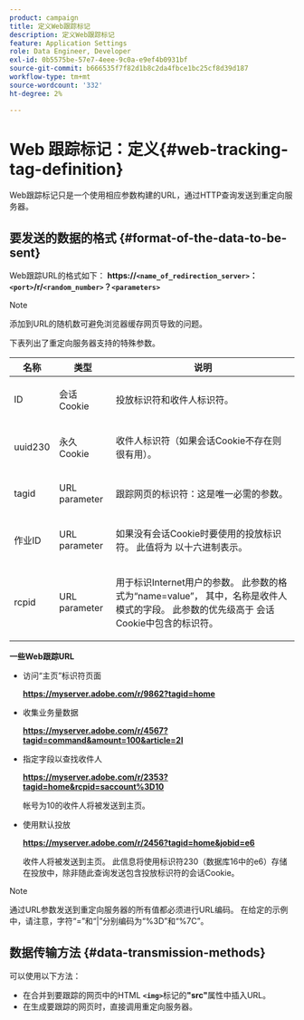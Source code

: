 ```yaml
---
product: campaign
title: 定义Web跟踪标记
description: 定义Web跟踪标记
feature: Application Settings
role: Data Engineer, Developer
exl-id: 0b5575be-57e7-4eee-9c0a-e9ef4b0931bf
source-git-commit: b666535f7f82d1b8c2da4fbce1bc25cf8d39d187
workflow-type: tm+mt
source-wordcount: '332'
ht-degree: 2%

---
```


# Web 跟踪标记：定义{#web-tracking-tag-definition}



Web跟踪标记只是一个使用相应参数构建的URL，通过HTTP查询发送到重定向服务器。

## 要发送的数据的格式 {#format-of-the-data-to-be-sent}

Web跟踪URL的格式如下： **https://`<name_of_redirection_server>`：`<port>`/r/`<random_number>`？`<parameters>`**

>[!NOTE]
>
>添加到URL的随机数可避免浏览器缓存网页导致的问题。

下表列出了重定向服务器支持的特殊参数。

<table>
                     <thead>
                        <tr>
                           <th>名称</th>
                           <th>类型</th>
                           <th>说明</th> 
                        </tr> 
                     </thead>
                     <tbody>
                        <tr>
                           <td>
                              <p>ID</p> 
                           </td>
                           <td>
                              <p>会话Cookie</p> 
                           </td>
                           <td>
                              <p>投放标识符和收件人标识符。</p> 
                           </td> 
                        </tr>
                        <tr>
                           <td>
                              <p>uuid230</p> 
                           </td>
                           <td>
                              <p>永久Cookie</p> 
                           </td>
                           <td>
                              <p>收件人标识符（如果会话Cookie不存在则很有用）。</p> 
                           </td> 
                        </tr>
                        <tr>
                           <td>
                              <p>tagid</p> 
                           </td>
                           <td>
                              <p>URL parameter</p> 
                           </td>
                           <td>
                              <p>跟踪网页的标识符：这是唯一必需的参数。</p> 
                           </td> 
                        </tr>
                        <tr>
                           <td>
                              <p>作业ID</p> 
                           </td>
                           <td>
                              <p>URL parameter</p> 
                           </td>
                           <td>
                              <p>如果没有会话Cookie时要使用的投放标识符。 此值将为
                                 以十六进制表示。
                              </p> 
                           </td> 
                        </tr>
                        <tr>
                           <td>
                              <p>rcpid</p> 
                           </td>
                           <td>
                              <p>URL parameter</p> 
                           </td>
                           <td>
                              <p>用于标识Internet用户的参数。 此参数的格式为“name=value”，
                                 其中，名称是收件人模式的字段。 此参数的优先级高于
                                 会话Cookie中包含的标识符。
                              </p> 
                           </td> 
                        </tr> 
                     </tbody>  
                  </table>

**一些Web跟踪URL**

* 访问“主页”标识符页面

  **https://myserver.adobe.com/r/9862?tagid=home**

* 收集业务量数据

  **https://myserver.adobe.com/r/4567?tagid=command&amount=100&article=2l**

* 指定字段以查找收件人

  **https://myserver.adobe.com/r/2353?tagid=home&rcpid=saccount%3D10**

  帐号为10的收件人将被发送到主页。

* 使用默认投放

  **https://myserver.adobe.com/r/2456?tagid=home&jobid=e6**

  收件人将被发送到主页。 此信息将使用标识符230（数据库16中的e6）存储在投放中，除非随此查询发送包含投放标识符的会话Cookie。

>[!NOTE]
>
>通过URL参数发送到重定向服务器的所有值都必须进行URL编码。 在给定的示例中，请注意，字符“=”和“|”分别编码为“%3D”和“%7C”。

## 数据传输方法 {#data-transmission-methods}

可以使用以下方法：

* 在合并到要跟踪的网页中的HTML **`<img>`**&#x200B;标记的&#x200B;**&quot;src&quot;**&#x200B;属性中插入URL。
* 在生成要跟踪的网页时，直接调用重定向服务器。
